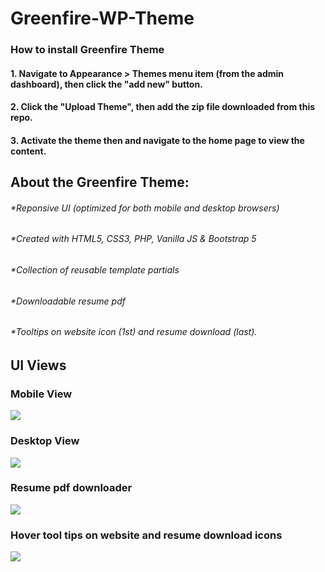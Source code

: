 # Greenfire-WP-Theme

### How to install Greenfire Theme
#### 1. Navigate to Appearance > Themes menu item (from the admin dashboard), then click the "add new" button.
#### 2. Click the "Upload Theme", then add the zip file downloaded from this repo.
#### 3. Activate the theme then and navigate to the home page to view the content.



## About the Greenfire Theme:
###### *Reponsive UI (optimized for both mobile and desktop browsers)
###### *Created with HTML5, CSS3, PHP, Vanilla JS & Bootstrap 5
###### *Collection of reusable template partials
###### *Downloadable resume pdf
###### *Tooltips on website icon (1st) and resume download (last). 

## UI Views
### Mobile View
![](https://i.imgur.com/nfm6Xpk.png?4)

### Desktop View
![](https://i.imgur.com/iWTrgBr.png?2)

### Resume pdf downloader
![](https://i.imgur.com/xUoP7wv.png)

### Hover tool tips on website and resume download icons 
![](https://i.imgur.com/qjO4uQi.png?1)
